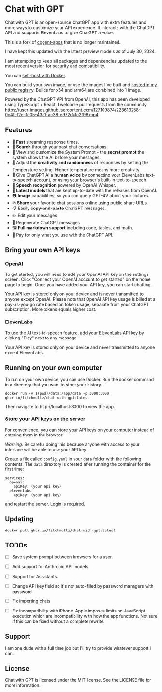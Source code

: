 # Chat with GPT

Chat with GPT is an open-source ChatGPT app with extra features and more ways to customize your API experience. It interacts with the ChatGPT API and supports ElevenLabs to give ChatGPT a voice.

This is a fork of [cogent-apps](https://github.com/cogentapps/chat-with-gpt) that is no longer maintained.

I have kept this updated with the latest preview models as of July 30, 2024.

I am attempting to keep all packages and dependencies updated to the most recent version for security and compatibility.

You can [self-host with Docker](#running-on-your-own-computer).

You can build your own image, or use the images I've built and [hosted in my public registry](https://ghcr.io/fitchmultz/chat-with-gpt:latest). Builds for x64 and arm64 are combined into 1 image.

Powered by the ChatGPT API from OpenAI, this app has been developed using TypeScript + React. I welcome pull requests from the community.
https://user-images.githubusercontent.com/127109874/223613258-0c4fef2e-1d05-43a1-ac38-e972dafc2f98.mp4


## Features

- 🚀 **Fast** streaming response times.
- 🔎 **Search** through your past chat conversations.
- 📄 View and customize the System Prompt - the **secret prompt** the system shows the AI before your messages.
- 🌡 Adjust the **creativity and randomness** of responses by setting the Temperature setting. Higher temperature means more creativity.
- 💬 Give ChatGPT AI a **human voice** by connecting your ElevenLabs text-to-speech account, or using your browser's built-in text-to-speech.
- 🎤 **Speech recognition** powered by OpenAI Whisper.
- :muscle: **Latest models** that are kept up-to-date with the releases from OpenAI.
- :camera: **Image** capabilities, so you can query GPT-4V about your pictures.
- ✉ **Share** your favorite chat sessions online using public share URLs.
- 📋 Easily **copy-and-paste** ChatGPT messages.
- ✏️ Edit your messages
- 🔁 Regenerate ChatGPT messages
- 🖼 **Full markdown support** including code, tables, and math.
- 🫰 Pay for only what you use with the ChatGPT API.

## Bring your own API keys

### OpenAI

To get started, you will need to add your OpenAI API key on the settings screen. Click "Connect your OpenAI account to get started" on the home page to begin. Once you have added your API key, you can start chatting.

Your API key is stored only on your device and is never transmitted to anyone except OpenAI. Please note that OpenAI API key usage is billed at a pay-as-you-go rate based on token usage, separate from your ChatGPT subscription. More tokens equals higher cost.

### ElevenLabs

To use the AI text-to-speech feature, add your ElevenLabs API key by clicking "Play" next to any message.

Your API key is stored only on your device and never transmitted to anyone except ElevenLabs.

## Running on your own computer

To run on your own device, you can use Docker. Run the docker command in a directory that you want to store your history.

```
docker run -v $(pwd)/data:/app/data -p 3000:3000 ghcr.io/fitchmultz/chat-with-gpt:latest
```

Then navigate to http://localhost:3000 to view the app.

### Store your API keys on the server

For convenience, you can store your API keys on your computer instead of entering them in the browser.

*Warning:* Be careful doing this because anyone with access to your interface will be able to use your API key. 

Create a file called `config.yaml` in your `data` folder with the following contents. The `data` dirextory is created after running the container for the first time:

```
services:
  openai:
    apiKey: (your api key)
  elevenlabs:
    apiKey: (your api key)
```

and restart the server. Login is required.

## Updating

```
docker pull ghcr.io/fitchmultz/chat-with-gpt:latest
```

## TODOs

- [ ] Save system prompt between browsers for a user.
- [ ] Add support for Anthropic API models
- [ ] Support for Assistants.
- [ ] Change API key field so it's not auto-filled by password managers with password
- [ ] Fix importing chats
- [ ] Fix incompatibility with iPhone. Apple imposes limits on JavaScript execution which are incompatibility with how the app functions. Not sure if this can be fixed without a complete rewrite.


## Support
I am one dude with a full time job but I'll try to provide whatever support I can. 

## License

Chat with GPT is licensed under the MIT license. See the LICENSE file for more information.
